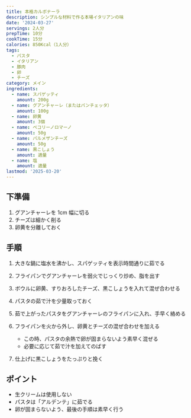 ```yaml
---
title: 本格カルボナーラ
description: シンプルな材料で作る本場イタリアンの味
date: '2024-03-27'
servings: 2人分
prepTime: 10分
cookTime: 15分
calories: 850Kcal（1人分）
tags:
  - パスタ
  - イタリアン
  - 豚肉
  - 卵
  - チーズ
category: メイン
ingredients:
  - name: スパゲッティ
    amount: 200g
  - name: グアンチャーレ（またはパンチェッタ）
    amount: 100g
  - name: 卵黄
    amount: 3個
  - name: ペコリーノロマーノ
    amount: 50g
  - name: パルメザンチーズ
    amount: 50g
  - name: 黒こしょう
    amount: 適量
  - name: 塩
    amount: 適量
lastmod: '2025-03-20'
---
```


## 下準備

1. グアンチャーレを 1cm 幅に切る
2. チーズは細かく削る
3. 卵黄を分離しておく

## 手順

1. 大きな鍋に塩水を沸かし、スパゲッティを表示時間通りに茹でる

2. フライパンでグアンチャーレを弱火でじっくり炒め、脂を出す

3. ボウルに卵黄、すりおろしたチーズ、黒こしょうを入れて混ぜ合わせる

4. パスタの茹で汁を少量取っておく

5. 茹で上がったパスタをグアンチャーレのフライパンに入れ、手早く絡める

6. フライパンを火から外し、卵黄とチーズの混ぜ合わせを加える

   - この時、パスタの余熱で卵が固まらないよう素早く混ぜる
   - 必要に応じて茹で汁を加えてのばす

7. 仕上げに黒こしょうをたっぷりと挽く

## ポイント

- 生クリームは使用しない
- パスタは「アルデンテ」に茹でる
- 卵が固まらないよう、最後の手順は素早く行う
